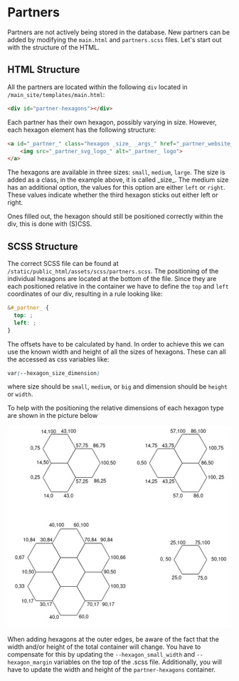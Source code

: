 # Partners
Partners are not actively being stored in the database. New partners can be added by modifying the `main.html` and 
`partners.scss` files. Let's start out with the structure of the HTML.

## HTML Structure
All the partners are located within the following `div` located in `/main_site/templates/main.html`:
```html
<div id="partner-hexagons"></div>
```

Each partner has their own hexagon, possibly varying in size. However, each hexagon element has the following structure:
```html
<a id="_partner_" class="hexagon _size_ _args_" href="_partner_website_" style="background-color: _hexagon_color_" title="_partner_">
    <img src="_partner_svg_logo_" alt="_partner_ logo">
</a>
```
The hexagons are available in three sizes: `small`, `medium`, `large`. The size is added as a class, in the example 
above, it is called \_size\_. The medium size has an additional option, the values for this option are either `left` or 
`right`. These values indicate whether the third hexagon sticks out either left or right.

Ones filled out, the hexagon should still be positioned correctly within the div, this is done with (S)CSS.

## SCSS Structure
The correct SCSS file can be found at `/static/public_html/assets/scss/partners.scss`. The positioning of the individual
hexagons are located at the bottom of the file. Since they are each positioned relative in the container we have to 
define the `top` and `left` coordinates of our div, resulting in a rule looking like:
```scss
&#_partner_ {
  top: ;
  left: ;
}
```

The offsets have to be calculated by hand. In order to achieve this we can use the known width and height of all the 
sizes of hexagons. These can all the accessed as css variables like: 
```css
var(--hexagon_size_dimension)
```
where size should be `small`, `medium`, or `big` and dimension should be `height` or `width`. 

To help with the positioning the relative dimensions of each hexagon type are shown in the picture below

![Hexagon dimensions](images/hexagons.jpg)

When adding hexagons at the outer edges, be aware of the fact that the width and/or height of the total container will
change. You have to compensate for this by updating the `--hexagon_small_width` and `--hexagon_margin` variables on the
top of the .scss file. Additionally, you will have to update the width and height of the `partner-hexagons` container.